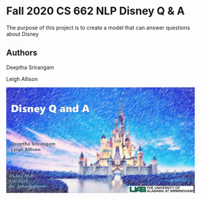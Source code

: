 # Fall 2020 CS 662 NLP Disney Q & A
The purpose of this project is to create a model that can answer questions about Disney 


## Authors

Deeptha Srirangam

Leigh Allison


![](images/Cover.PNG)
